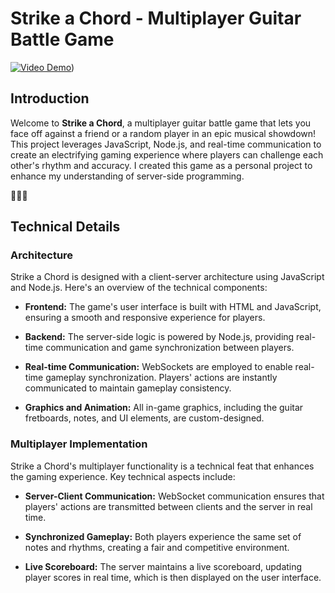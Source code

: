 # Strike a Chord - Multiplayer Guitar Battle Game

[![Video Demo](https://www.example.com/demo-thumbnail.jpg)]([https://www.example.com/demo-video.mp4](https://drive.google.com/file/d/1782cP1ssiX8DfzlJZsaiBZuFf-llZpzQ/view?usp=share_link)))



## Introduction

Welcome to **Strike a Chord**, a multiplayer guitar battle game that lets you face off against a friend or a random player in an epic musical showdown! This project leverages JavaScript, Node.js, and real-time communication to create an electrifying gaming experience where players can challenge each other's rhythm and accuracy. I created this game as a personal project to enhance my understanding of server-side programming.

🎸🎶🧡

## Technical Details

### Architecture

Strike a Chord is designed with a client-server architecture using JavaScript and Node.js. Here's an overview of the technical components:

- **Frontend:** The game's user interface is built with HTML and JavaScript, ensuring a smooth and responsive experience for players.

- **Backend:** The server-side logic is powered by Node.js, providing real-time communication and game synchronization between players.

- **Real-time Communication:** WebSockets are employed to enable real-time gameplay synchronization. Players' actions are instantly communicated to maintain gameplay consistency.

- **Graphics and Animation:** All in-game graphics, including the guitar fretboards, notes, and UI elements, are custom-designed.

### Multiplayer Implementation

Strike a Chord's multiplayer functionality is a technical feat that enhances the gaming experience. Key technical aspects include:

- **Server-Client Communication:** WebSocket communication ensures that players' actions are transmitted between clients and the server in real time.

- **Synchronized Gameplay:** Both players experience the same set of notes and rhythms, creating a fair and competitive environment.

- **Live Scoreboard:** The server maintains a live scoreboard, updating player scores in real time, which is then displayed on the user interface.

